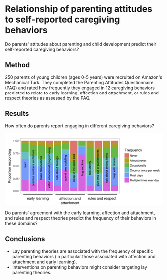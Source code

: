 # Relationship of parenting attitudes to self-reported caregiving behaviors

Do parents' attitudes about parenting and child development predict their self-reported caregiving behaviors?

## Method

250 parents of young children (ages 0-5 years) were recruited on Amazon's Mechanical Turk. They completed the Parenting Attitudes Questionnaire (PAQ) and rated how frequently they engaged in 12 caregiving behaviors predicted to relate to early learning, affection and attachment, or rules and respect theories as assessed by the PAQ.

## Results

How often do parents report engaging in different caregiving behaviors?

![behave.png](behave.png)

Do parents' agreement with the early learning, affection and attachment, and rules and respect theories predict the frequency of their behaviors in these domains?



## Conclusions

* Lay parenting theories are associated with the frequency of specific parenting behaviors (in particular those associated with affection and attachment and early learning).
* Interventions on parenting behaviors might consider targeting lay parenting theories.